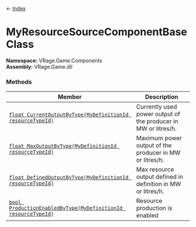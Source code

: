 ← [Index](index.md)
# MyResourceSourceComponentBase Class
**Namespace:** VRage.Game.Components  
**Assembly:** VRage.Game.dll  
### Methods
|Member|Description|
|---|---|
|[`float CurrentOutputByType(MyDefinitionId resourceTypeId)`](VRage.Game.Components.CurrentOutputByType.md)|Currently used power output of the producer in MW or litres/h.|
|[`float MaxOutputByType(MyDefinitionId resourceTypeId)`](VRage.Game.Components.MaxOutputByType.md)|Maximum power output of the producer in MW or litres/h.|
|[`float DefinedOutputByType(MyDefinitionId resourceTypeId)`](VRage.Game.Components.DefinedOutputByType.md)|Max resource output defined in definition in MW or litres/h.|
|[`bool ProductionEnabledByType(MyDefinitionId resourceTypeId)`](VRage.Game.Components.ProductionEnabledByType.md)|Resource production is enabled|
